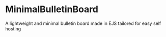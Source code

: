 # MinimalBulletinBoard
A lightweight and minimal bulletin board made in EJS tailored for easy self hosting
